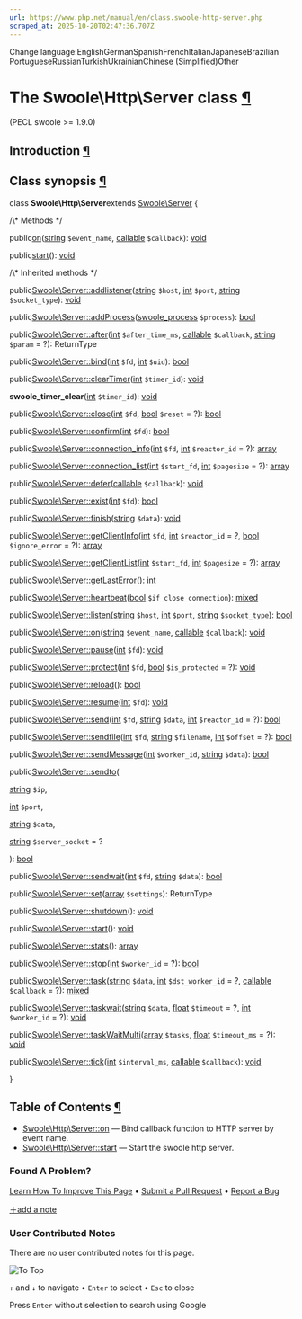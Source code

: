 ```yaml
---
url: https://www.php.net/manual/en/class.swoole-http-server.php
scraped_at: 2025-10-20T02:47:36.707Z
---
```


Change language:EnglishGermanSpanishFrenchItalianJapaneseBrazilian PortugueseRussianTurkishUkrainianChinese (Simplified)Other

# The Swoole\\Http\\Server class [¶](https://www.php.net/manual/en/class.swoole-http-server.php\#class.swoole-http-server)

(PECL swoole >= 1.9.0)

## Introduction [¶](https://www.php.net/manual/en/class.swoole-http-server.php\#swoole-http-server.intro)

## Class synopsis [¶](https://www.php.net/manual/en/class.swoole-http-server.php\#swoole-http-server.synopsis)

class **Swoole\\Http\\Server**extends [Swoole\\Server](https://www.php.net/manual/en/class.swoole-server.php)
{

/\\* Methods \*/

public[on](https://www.php.net/manual/en/swoole-http-server.on.php)([string](https://www.php.net/manual/en/language.types.string.php) `$event_name`, [callable](https://www.php.net/manual/en/language.types.callable.php) `$callback`): [void](https://www.php.net/manual/en/language.types.void.php)

public[start](https://www.php.net/manual/en/swoole-http-server.start.php)(): [void](https://www.php.net/manual/en/language.types.void.php)

/\\* Inherited methods \*/

public[Swoole\\Server::addlistener](https://www.php.net/manual/en/swoole-server.addlistener.php)([string](https://www.php.net/manual/en/language.types.string.php) `$host`, [int](https://www.php.net/manual/en/language.types.integer.php) `$port`, [string](https://www.php.net/manual/en/language.types.string.php) `$socket_type`): [void](https://www.php.net/manual/en/language.types.void.php)

public[Swoole\\Server::addProcess](https://www.php.net/manual/en/swoole-server.addprocess.php)([swoole\_process](https://www.php.net/manual/en/class.swoole-process.php) `$process`): [bool](https://www.php.net/manual/en/language.types.boolean.php)

public[Swoole\\Server::after](https://www.php.net/manual/en/swoole-server.after.php)([int](https://www.php.net/manual/en/language.types.integer.php) `$after_time_ms`, [callable](https://www.php.net/manual/en/language.types.callable.php) `$callback`, [string](https://www.php.net/manual/en/language.types.string.php) `$param` = ?): ReturnType

public[Swoole\\Server::bind](https://www.php.net/manual/en/swoole-server.bind.php)([int](https://www.php.net/manual/en/language.types.integer.php) `$fd`, [int](https://www.php.net/manual/en/language.types.integer.php) `$uid`): [bool](https://www.php.net/manual/en/language.types.boolean.php)

public[Swoole\\Server::clearTimer](https://www.php.net/manual/en/swoole-server.cleartimer.php)([int](https://www.php.net/manual/en/language.types.integer.php) `$timer_id`): [void](https://www.php.net/manual/en/language.types.void.php)

**swoole\_timer\_clear**([int](https://www.php.net/manual/en/language.types.integer.php) `$timer_id`): [void](https://www.php.net/manual/en/language.types.void.php)

public[Swoole\\Server::close](https://www.php.net/manual/en/swoole-server.close.php)([int](https://www.php.net/manual/en/language.types.integer.php) `$fd`, [bool](https://www.php.net/manual/en/language.types.boolean.php) `$reset` = ?): [bool](https://www.php.net/manual/en/language.types.boolean.php)

public[Swoole\\Server::confirm](https://www.php.net/manual/en/swoole-server.confirm.php)([int](https://www.php.net/manual/en/language.types.integer.php) `$fd`): [bool](https://www.php.net/manual/en/language.types.boolean.php)

public[Swoole\\Server::connection\_info](https://www.php.net/manual/en/swoole-server.connection-info.php)([int](https://www.php.net/manual/en/language.types.integer.php) `$fd`, [int](https://www.php.net/manual/en/language.types.integer.php) `$reactor_id` = ?): [array](https://www.php.net/manual/en/language.types.array.php)

public[Swoole\\Server::connection\_list](https://www.php.net/manual/en/swoole-server.connection-list.php)([int](https://www.php.net/manual/en/language.types.integer.php) `$start_fd`, [int](https://www.php.net/manual/en/language.types.integer.php) `$pagesize` = ?): [array](https://www.php.net/manual/en/language.types.array.php)

public[Swoole\\Server::defer](https://www.php.net/manual/en/swoole-server.defer.php)([callable](https://www.php.net/manual/en/language.types.callable.php) `$callback`): [void](https://www.php.net/manual/en/language.types.void.php)

public[Swoole\\Server::exist](https://www.php.net/manual/en/swoole-server.exist.php)([int](https://www.php.net/manual/en/language.types.integer.php) `$fd`): [bool](https://www.php.net/manual/en/language.types.boolean.php)

public[Swoole\\Server::finish](https://www.php.net/manual/en/swoole-server.finish.php)([string](https://www.php.net/manual/en/language.types.string.php) `$data`): [void](https://www.php.net/manual/en/language.types.void.php)

public[Swoole\\Server::getClientInfo](https://www.php.net/manual/en/swoole-server.getclientinfo.php)([int](https://www.php.net/manual/en/language.types.integer.php) `$fd`, [int](https://www.php.net/manual/en/language.types.integer.php) `$reactor_id` = ?, [bool](https://www.php.net/manual/en/language.types.boolean.php) `$ignore_error` = ?): [array](https://www.php.net/manual/en/language.types.array.php)

public[Swoole\\Server::getClientList](https://www.php.net/manual/en/swoole-server.getclientlist.php)([int](https://www.php.net/manual/en/language.types.integer.php) `$start_fd`, [int](https://www.php.net/manual/en/language.types.integer.php) `$pagesize` = ?): [array](https://www.php.net/manual/en/language.types.array.php)

public[Swoole\\Server::getLastError](https://www.php.net/manual/en/swoole-server.getlasterror.php)(): [int](https://www.php.net/manual/en/language.types.integer.php)

public[Swoole\\Server::heartbeat](https://www.php.net/manual/en/swoole-server.heartbeat.php)([bool](https://www.php.net/manual/en/language.types.boolean.php) `$if_close_connection`): [mixed](https://www.php.net/manual/en/language.types.mixed.php)

public[Swoole\\Server::listen](https://www.php.net/manual/en/swoole-server.listen.php)([string](https://www.php.net/manual/en/language.types.string.php) `$host`, [int](https://www.php.net/manual/en/language.types.integer.php) `$port`, [string](https://www.php.net/manual/en/language.types.string.php) `$socket_type`): [bool](https://www.php.net/manual/en/language.types.boolean.php)

public[Swoole\\Server::on](https://www.php.net/manual/en/swoole-server.on.php)([string](https://www.php.net/manual/en/language.types.string.php) `$event_name`, [callable](https://www.php.net/manual/en/language.types.callable.php) `$callback`): [void](https://www.php.net/manual/en/language.types.void.php)

public[Swoole\\Server::pause](https://www.php.net/manual/en/swoole-server.pause.php)([int](https://www.php.net/manual/en/language.types.integer.php) `$fd`): [void](https://www.php.net/manual/en/language.types.void.php)

public[Swoole\\Server::protect](https://www.php.net/manual/en/swoole-server.protect.php)([int](https://www.php.net/manual/en/language.types.integer.php) `$fd`, [bool](https://www.php.net/manual/en/language.types.boolean.php) `$is_protected` = ?): [void](https://www.php.net/manual/en/language.types.void.php)

public[Swoole\\Server::reload](https://www.php.net/manual/en/swoole-server.reload.php)(): [bool](https://www.php.net/manual/en/language.types.boolean.php)

public[Swoole\\Server::resume](https://www.php.net/manual/en/swoole-server.resume.php)([int](https://www.php.net/manual/en/language.types.integer.php) `$fd`): [void](https://www.php.net/manual/en/language.types.void.php)

public[Swoole\\Server::send](https://www.php.net/manual/en/swoole-server.send.php)([int](https://www.php.net/manual/en/language.types.integer.php) `$fd`, [string](https://www.php.net/manual/en/language.types.string.php) `$data`, [int](https://www.php.net/manual/en/language.types.integer.php) `$reactor_id` = ?): [bool](https://www.php.net/manual/en/language.types.boolean.php)

public[Swoole\\Server::sendfile](https://www.php.net/manual/en/swoole-server.sendfile.php)([int](https://www.php.net/manual/en/language.types.integer.php) `$fd`, [string](https://www.php.net/manual/en/language.types.string.php) `$filename`, [int](https://www.php.net/manual/en/language.types.integer.php) `$offset` = ?): [bool](https://www.php.net/manual/en/language.types.boolean.php)

public[Swoole\\Server::sendMessage](https://www.php.net/manual/en/swoole-server.sendmessage.php)([int](https://www.php.net/manual/en/language.types.integer.php) `$worker_id`, [string](https://www.php.net/manual/en/language.types.string.php) `$data`): [bool](https://www.php.net/manual/en/language.types.boolean.php)

public[Swoole\\Server::sendto](https://www.php.net/manual/en/swoole-server.sendto.php)(

[string](https://www.php.net/manual/en/language.types.string.php) `$ip`,

[int](https://www.php.net/manual/en/language.types.integer.php) `$port`,

[string](https://www.php.net/manual/en/language.types.string.php) `$data`,

[string](https://www.php.net/manual/en/language.types.string.php) `$server_socket` = ?

): [bool](https://www.php.net/manual/en/language.types.boolean.php)

public[Swoole\\Server::sendwait](https://www.php.net/manual/en/swoole-server.sendwait.php)([int](https://www.php.net/manual/en/language.types.integer.php) `$fd`, [string](https://www.php.net/manual/en/language.types.string.php) `$data`): [bool](https://www.php.net/manual/en/language.types.boolean.php)

public[Swoole\\Server::set](https://www.php.net/manual/en/swoole-server.set.php)([array](https://www.php.net/manual/en/language.types.array.php) `$settings`): ReturnType

public[Swoole\\Server::shutdown](https://www.php.net/manual/en/swoole-server.shutdown.php)(): [void](https://www.php.net/manual/en/language.types.void.php)

public[Swoole\\Server::start](https://www.php.net/manual/en/swoole-server.start.php)(): [void](https://www.php.net/manual/en/language.types.void.php)

public[Swoole\\Server::stats](https://www.php.net/manual/en/swoole-server.stats.php)(): [array](https://www.php.net/manual/en/language.types.array.php)

public[Swoole\\Server::stop](https://www.php.net/manual/en/swoole-server.stop.php)([int](https://www.php.net/manual/en/language.types.integer.php) `$worker_id` = ?): [bool](https://www.php.net/manual/en/language.types.boolean.php)

public[Swoole\\Server::task](https://www.php.net/manual/en/swoole-server.task.php)([string](https://www.php.net/manual/en/language.types.string.php) `$data`, [int](https://www.php.net/manual/en/language.types.integer.php) `$dst_worker_id` = ?, [callable](https://www.php.net/manual/en/language.types.callable.php) `$callback` = ?): [mixed](https://www.php.net/manual/en/language.types.mixed.php)

public[Swoole\\Server::taskwait](https://www.php.net/manual/en/swoole-server.taskwait.php)([string](https://www.php.net/manual/en/language.types.string.php) `$data`, [float](https://www.php.net/manual/en/language.types.float.php) `$timeout` = ?, [int](https://www.php.net/manual/en/language.types.integer.php) `$worker_id` = ?): [void](https://www.php.net/manual/en/language.types.void.php)

public[Swoole\\Server::taskWaitMulti](https://www.php.net/manual/en/swoole-server.taskwaitmulti.php)([array](https://www.php.net/manual/en/language.types.array.php) `$tasks`, [float](https://www.php.net/manual/en/language.types.float.php) `$timeout_ms` = ?): [void](https://www.php.net/manual/en/language.types.void.php)

public[Swoole\\Server::tick](https://www.php.net/manual/en/swoole-server.tick.php)([int](https://www.php.net/manual/en/language.types.integer.php) `$interval_ms`, [callable](https://www.php.net/manual/en/language.types.callable.php) `$callback`): [void](https://www.php.net/manual/en/language.types.void.php)

}

## Table of Contents [¶](https://www.php.net/manual/en/class.swoole-http-server.php\#class.swoole-http-server)

- [Swoole\\Http\\Server::on](https://www.php.net/manual/en/swoole-http-server.on.php) — Bind callback function to HTTP server by event name.
- [Swoole\\Http\\Server::start](https://www.php.net/manual/en/swoole-http-server.start.php) — Start the swoole http server.

### Found A Problem?

[Learn How To Improve This Page](https://github.com/php/doc-base/blob/master/README.md "This will take you to our contribution guidelines on GitHub")
•
[Submit a Pull Request](https://github.com/php/doc-en/blob/master/reference/swoole/swoole.http.server.xml)
•
[Report a Bug](https://github.com/php/doc-en/issues/new?body=From%20manual%20page:%20https:%2F%2Fphp.net%2Fclass.swoole-http-server%0A%0A---)

[＋add a note](https://www.php.net/manual/add-note.php?sect=class.swoole-http-server&repo=en&redirect=https://www.php.net/manual/en/class.swoole-http-server.php)

### User Contributed Notes

There are no user contributed notes for this page.

![To Top](https://www.php.net/images/to-top@2x.png)

`↑` and `↓` to navigate •
`Enter` to select •
`Esc` to close


Press `Enter` without
selection to search using Google